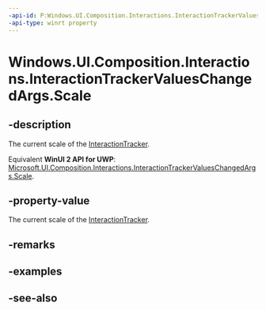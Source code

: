 ```yaml
---
-api-id: P:Windows.UI.Composition.Interactions.InteractionTrackerValuesChangedArgs.Scale
-api-type: winrt property
---
```


<!-- Property syntax
public float Scale { get; }
-->

# Windows.UI.Composition.Interactions.InteractionTrackerValuesChangedArgs.Scale

## -description
The current scale of the [InteractionTracker](interactiontracker.md).

Equivalent **WinUI 2 API for UWP**: [Microsoft.UI.Composition.Interactions.InteractionTrackerValuesChangedArgs.Scale](/windows/winui/api/microsoft.ui.composition.interactions.interactiontrackervalueschangedargs.scale).

## -property-value
The current scale of the [InteractionTracker](interactiontracker.md).

## -remarks

## -examples

## -see-also
